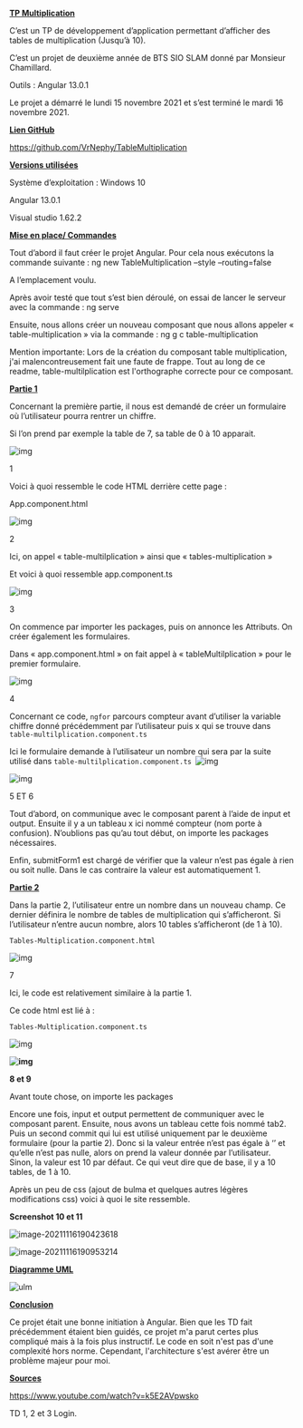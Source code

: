 <u>**TP Multiplication**</u>

C’est un TP de développement d’application permettant d’afficher des tables de multiplication (Jusqu’à 10).

C’est un projet de deuxième année de BTS SIO SLAM donné par Monsieur Chamillard. 

Outils : Angular 13.0.1 

Le projet a démarré le lundi 15 novembre 2021 et s’est terminé le mardi 16 novembre 2021.

<u>**Lien GitHub**</u>

https://github.com/VrNephy/TableMultiplication

<u>**Versions utilisées**</u>

Système d’exploitation : Windows 10

Angular 13.0.1 

Visual studio 1.62.2

<u>**Mise en place/ Commandes**</u>

 

Tout d’abord il faut créer le projet Angular. Pour cela nous exécutons la commande suivante : ng new TableMultiplication –style –routing=false

A l’emplacement voulu.

 

Après avoir testé que tout s’est bien déroulé, on essai de lancer le serveur avec la commande : ng serve

Ensuite, nous allons créer un nouveau composant que nous allons appeler « table-multiplication » via la commande : ng g c table-multiplication

 

Mention importante: Lors de la création du composant table multiplication, j'ai malencontreusement fait une faute de frappe. Tout au long de ce readme, table-multilplication est l'orthographe correcte pour ce composant.

<u>**Partie 1**</u>

Concernant la première partie, il nous est demandé de créer un formulaire où l’utilisateur pourra rentrer un chiffre.

 Si l’on prend par exemple la table de 7, sa table de 0 à 10 apparait.



![img](https://drive.google.com/file/d/1CfpYdjVCfutztxpAzuUgFzUtIg8PlRUb/view?usp=sharing)

1

 

Voici à quoi ressemble le code HTML derrière cette page :

 

App.component.html

 

![img](file:///C:/Users/lucas/AppData/Local/Temp/msohtmlclip1/01/clip_image004.gif)

2

Ici, on appel « table-multilplication » ainsi que « tables-multiplication »

 

Et voici à quoi ressemble app.component.ts

 

 

![img](file:///C:/Users/lucas/AppData/Local/Temp/msohtmlclip1/01/clip_image006.gif)

3

On commence par importer les packages, puis on annonce les Attributs. On créer également les formulaires.

 

Dans « app.component.html » on fait appel à « tableMultilplication » pour le premier formulaire.

![img](file:///C:/Users/lucas/AppData/Local/Temp/msohtmlclip1/01/clip_image008.gif)

4

Concernant ce code, ``ngfor`` parcours compteur avant d’utiliser la variable chiffre donné précédemment par l’utilisateur puis x qui se trouve dans ``table-multilplication.component.ts``

 

Ici le formulaire demande à l’utilisateur un nombre qui sera par la suite utilisé dans ``table-multilplication.component.ts ``![img](file:///C:/Users/lucas/AppData/Local/Temp/msohtmlclip1/01/clip_image010.gif)

![img](file:///C:/Users/lucas/AppData/Local/Temp/msohtmlclip1/01/clip_image012.gif)

5 ET 6

Tout d’abord, on communique avec le composant parent à l’aide de input et output. Ensuite il y a un tableau x ici nommé compteur (nom porte à confusion). N’oublions pas qu’au tout début, on importe les packages nécessaires.

Enfin, submitForm1 est chargé de vérifier que la valeur n’est pas égale à rien ou soit nulle. Dans le cas contraire la valeur est automatiquement 1.

 

 


 **<u>Partie 2</u>**

 

Dans la partie 2, l’utilisateur entre un nombre dans un nouveau champ. Ce dernier définira le nombre de tables de multiplication qui s’afficheront. Si l’utilisateur n’entre aucun nombre, alors 10 tables s’afficheront (de 1 à 10).

 

``Tables-Multiplication.component.html``

![img](file:///C:/Users/lucas/AppData/Local/Temp/msohtmlclip1/01/clip_image014.gif)

7

Ici, le code est relativement similaire à la partie 1.

Ce code html est lié à :

``Tables-Multiplication.component.ts``



![img](file:///C:/Users/lucas/AppData/Local/Temp/msohtmlclip1/01/clip_image016.gif)

**![img](file:///C:/Users/lucas/AppData/Local/Temp/msohtmlclip1/01/clip_image018.gif)**

**8 et 9**

Avant toute chose, on importe les packages

Encore une fois, input et output permettent de communiquer avec le composant parent. Ensuite, nous avons un tableau cette fois nommé tab2. Puis un second commit qui lui est utilisé uniquement par le deuxième formulaire (pour la partie 2). Donc si la valeur entrée n’est pas égale à ‘’ et qu’elle n’est pas nulle, alors on prend la valeur donnée par l’utilisateur. Sinon, la valeur est 10 par défaut. Ce qui veut dire que de base, il y a 10 tables, de 1 à 10. 

 

Après un peu de css (ajout de bulma et quelques autres légères modifications css) voici à quoi le site ressemble.

 

**Screenshot 10 et 11**

 ![image-20211116190423618](C:\Users\lucas\AppData\Roaming\Typora\typora-user-images\image-20211116190423618.png)

![image-20211116190953214](C:\Users\lucas\AppData\Roaming\Typora\typora-user-images\image-20211116190953214.png)



<u>**Diagramme UML**</u>

![ulm](C:\Users\lucas\OneDrive\Bureau\multi\multi\ulm.PNG)





<u>**Conclusion**</u>

Ce projet était une bonne initiation à Angular. Bien que les TD fait précédemment étaient bien guidés, ce projet m'a parut certes plus compliqué mais à la fois plus instructif. Le code en soit n'est pas d'une complexité hors norme. Cependant, l'architecture s'est avérer être un problème majeur pour moi. 



<u>**Sources**</u>

 

https://www.youtube.com/watch?v=k5E2AVpwsko

TD 1, 2 et 3 Login.

 
